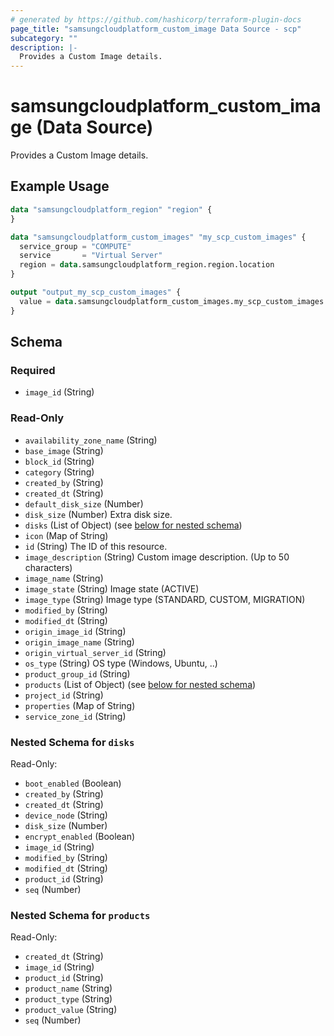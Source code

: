 ```yaml
---
# generated by https://github.com/hashicorp/terraform-plugin-docs
page_title: "samsungcloudplatform_custom_image Data Source - scp"
subcategory: ""
description: |-
  Provides a Custom Image details.
---
```


# samsungcloudplatform_custom_image (Data Source)

Provides a Custom Image details.

## Example Usage

```terraform
data "samsungcloudplatform_region" "region" {
}

data "samsungcloudplatform_custom_images" "my_scp_custom_images" {
  service_group = "COMPUTE"
  service       = "Virtual Server"
  region = data.samsungcloudplatform_region.region.location
}

output "output_my_scp_custom_images" {
  value = data.samsungcloudplatform_custom_images.my_scp_custom_images
}
```

<!-- schema generated by tfplugindocs -->
## Schema

### Required

- `image_id` (String)

### Read-Only

- `availability_zone_name` (String)
- `base_image` (String)
- `block_id` (String)
- `category` (String)
- `created_by` (String)
- `created_dt` (String)
- `default_disk_size` (Number)
- `disk_size` (Number) Extra disk size.
- `disks` (List of Object) (see [below for nested schema](#nestedatt--disks))
- `icon` (Map of String)
- `id` (String) The ID of this resource.
- `image_description` (String) Custom image description. (Up to 50 characters)
- `image_name` (String)
- `image_state` (String) Image state (ACTIVE)
- `image_type` (String) Image type (STANDARD, CUSTOM, MIGRATION)
- `modified_by` (String)
- `modified_dt` (String)
- `origin_image_id` (String)
- `origin_image_name` (String)
- `origin_virtual_server_id` (String)
- `os_type` (String) OS type (Windows, Ubuntu, ..)
- `product_group_id` (String)
- `products` (List of Object) (see [below for nested schema](#nestedatt--products))
- `project_id` (String)
- `properties` (Map of String)
- `service_zone_id` (String)

<a id="nestedatt--disks"></a>
### Nested Schema for `disks`

Read-Only:

- `boot_enabled` (Boolean)
- `created_by` (String)
- `created_dt` (String)
- `device_node` (String)
- `disk_size` (Number)
- `encrypt_enabled` (Boolean)
- `image_id` (String)
- `modified_by` (String)
- `modified_dt` (String)
- `product_id` (String)
- `seq` (Number)


<a id="nestedatt--products"></a>
### Nested Schema for `products`

Read-Only:

- `created_dt` (String)
- `image_id` (String)
- `product_id` (String)
- `product_name` (String)
- `product_type` (String)
- `product_value` (String)
- `seq` (Number)


